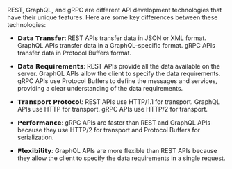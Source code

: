 REST, GraphQL, and gRPC are different API development technologies that have their unique features. Here are some key differences between these technologies:

 - 𝗗𝗮𝘁𝗮 𝗧𝗿𝗮𝗻𝘀𝗳𝗲𝗿: REST APIs transfer data in JSON or XML format. GraphQL APIs transfer data in a GraphQL-specific format. gRPC APIs transfer data in Protocol Buffers format.

 - 𝗗𝗮𝘁𝗮 𝗥𝗲𝗾𝘂𝗶𝗿𝗲𝗺𝗲𝗻𝘁𝘀: REST APIs provide all the data available on the server. GraphQL APIs allow the client to specify the data requirements. gRPC APIs use Protocol Buffers to define the messages and services, providing a clear understanding of the data requirements.

 - 𝗧𝗿𝗮𝗻𝘀𝗽𝗼𝗿𝘁 𝗣𝗿𝗼𝘁𝗼𝗰𝗼𝗹: REST APIs use HTTP/1.1 for transport. GraphQL APIs use HTTP for transport. gRPC APIs use HTTP/2 for transport.

 - 𝗣𝗲𝗿𝗳𝗼𝗿𝗺𝗮𝗻𝗰𝗲: gRPC APIs are faster than REST and GraphQL APIs because they use HTTP/2 for transport and Protocol Buffers for serialization.

 - 𝗙𝗹𝗲𝘅𝗶𝗯𝗶𝗹𝗶𝘁𝘆: GraphQL APIs are more flexible than REST APIs because they allow the client to specify the data requirements in a single request.
